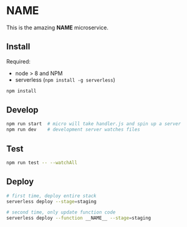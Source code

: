 # __NAME__

This is the amazing __NAME__ microservice.

## Install
Required:
- node > 8 and NPM
- serverless (`npm install -g serverless`)

```bash
npm install
```

## Develop
```bash
npm run start  # micro will take handler.js and spin up a server
npm run dev    # development server watches files
```

## Test 
```bash
npm run test -- --watchAll
```

## Deploy
```bash
# first time, deploy entire stack
serverless deploy --stage=staging

# second time, only update function code
serverless deploy --function __NAME__ --stage=staging
```